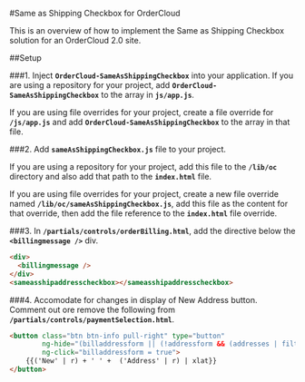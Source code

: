 #Same as Shipping Checkbox for OrderCloud

This is an overview of how to implement the Same as Shipping Checkbox solution for an OrderCloud 2.0 site. 


##Setup

###1. Inject **`OrderCloud-SameAsShippingCheckbox`** into your application.
If you are using a repository for your project, add **`OrderCloud-SameAsShippingCheckbox`** to the array in **`js/app.js`**.

If you are using file overrides for your project, create a file override for **`/js/app.js`** and add **`OrderCloud-SameAsShippingCheckbox`** to the array in that file.
    
###2. Add **`sameAsShippingCheckbox.js`** file to your project.

If you are using a repository for your project, add this file to the **`/lib/oc`** directory and also add that path to the **`index.html`** file.

If you are using file overrides for your project, create a new file override named **`/lib/oc/sameAsShippingCheckbox.js`**, 
add this file as the content for that override, then add the file reference to the **`index.html`** file override.


###3. In **`/partials/controls/orderBilling.html`**, add the directive below the **`<billingmessage />`** div. 

```html
<div>
  <billingmessage />
</div>
<sameasshipaddresscheckbox></sameasshipaddresscheckbox>
```

###4. Accomodate for changes in display of New Address button.
Comment out ore remove the following from **`/partials/controls/paymentSelection.html`**.

```html
<button class="btn btn-info pull-right" type="button"
        ng-hide="(billaddressform || (!addressform && (addresses | filter:{IsBilling:true}).length == 0) || !user.Permissions.contains('CreateBillToAddress'))"
        ng-click="billaddressform = true">
    {{('New' | r) + ' ' +  ('Address' | r) | xlat}}
</button>
```
